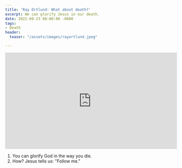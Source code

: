 ```yaml
---
title: 'Ray Ortlund: What about death?'
excerpt: We can glorify Jesus in our death.
date: 2022-09-23 08:00:00 -0600
tags:
- Death
header:
  teaser: "/assets/images/rayortlund.jpeg"

---
```

<iframe width="560" height="315" src="https://www.youtube.com/embed/bKSgavRDuS0?start=1" title="YouTube video player" frameborder="0" allow="accelerometer; autoplay; clipboard-write; encrypted-media; gyroscope; picture-in-picture" allowfullscreen></iframe>

1. You can glorify God in the way you die.
2. How? Jesus tells us: "Follow me."